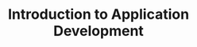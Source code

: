 ---
title: Introduction to Application Development
number: IST 140
credits: 3
academic-home: IST
program-core: true
pre-req: [MATH 021]
course-type: [Prescribed]
credits: 3
description: "This is a first course in application development. Applications are computer programs developed to support human activity in enterprise and other social contexts. Examples of applications might include programs to help run a business, manage personal information, or provide entertainment. The emphasis of this course is on learning to translate practical problems through domain analysis into software applications usable in a human or organizational context. It will focus on the knowledge needed to create applications that use high level programming languages, combining original code with existing code libraries and application programming interfaces (APIs). Prerequisite: C or better in Math 21 or placement above the level of Math 21 in the mathematics placement test. Recommended Preparation:  Math 22" 
bulletin-link: https://bulletins.psu.edu/search/?search=%22ist+140%22
pathway-list:
---